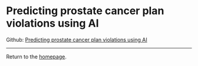 # Predicting prostate cancer plan violations using AI

  Github:  [Predicting prostate cancer plan violations using AI](https://github.com/philliphungerford/dissertation)

---
Return to the [homepage](../../index.md).